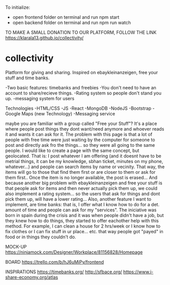 To initialize:

- open frontend folder on terminal and run npm start
- open backend folder on terminal and run npm run watch

TO MAKE A SMALL DONATION TO OUR PLATFORM, FOLLOW THE LINK https://klarala13.github.io/collectivity/

# collectivity

Platform for giving and sharing. Inspired on ebaykleinanzeigen, free your stuff and time banks.

-Two basic features: timebanks and freebies
-You don't need to have an account to share/recieve things.
-Rating system so people don't stand you up.
-messaging system for users

Technologies
-HTML/CSS
-JS
-React
-MongoDB
-NodeJS
-Bootstrap
-Google Maps (new Technology)
-Messaging service

maybe you are familiar with a group called "Free your Stuff"? It's a place where people post things they dont want/need anymore and whoever reads it and wants it can ask for it. The problem with this page is that a lot of people with free time were just waiting by the computer for someone to post and directly ask fro the things... so they were all going to the same people.
I would like to create a page with the same concept, but geolocated. That is: I post whatever I am offering (and it doesnt have to be metrial things, it can be my knowledge, sbhan ticket, minutes on my phone, whatever...) and people can search items by name or vecinity. That way, the items will go to those that find them first or are closer to them or ask for them first..
Once the item is no longer available, the post is erased...
And because another big problem with ebaykleinanzeigen and free your stuff is that people ask for items and then never actually pick them up, we could also implement a rating system... so the users that ask for things and dont pick them up, will have a lower rating...
Also, another feature I want to implement, are time banks: that is, I offer what I know how to do for a det. amount of time and people can ask for my "services". The iniciative was born in spain during the crisis and it was when people didn't have a job, but they knew how to do things, they started to offer eachother help with this method. For example, I can clean a house for 2 hrs/week or I know how to fix clothes or I can fix stuff in ur place... etc. that way people got "payed" in food or in things they couldn't do.

MOCK-UP
https://ninjamock.com/Designer/Workplace/81156828/Homepage

BOARD
https://trello.com/b/hJ6uMiPy/frontend

INSPIRATIONS
https://timebanks.org/
http://sfbace.org/
https://www.i-share-economy.org/atlas
